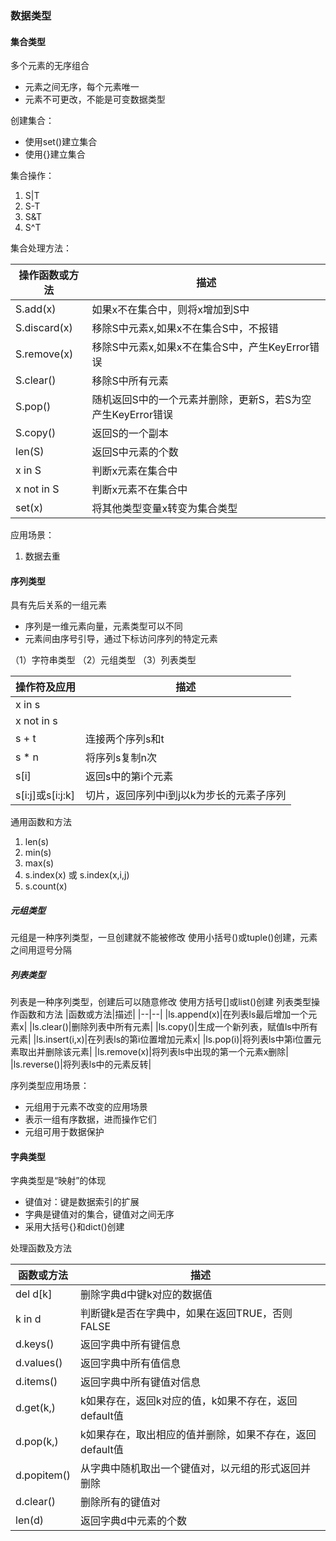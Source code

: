 ### 数据类型
#### 集合类型
多个元素的无序组合

* 元素之间无序，每个元素唯一
* 元素不可更改，不能是可变数据类型

创建集合：

* 使用set()建立集合
* 使用{}建立集合  

集合操作：
1. S|T 
2. S-T
3. S&T 
4. S^T

集合处理方法：

| 操作函数或方法 | 描述 |
| --- | --- |
| S.add(x)|如果x不在集合中，则将x增加到S中 |
| S.discard(x)| 移除S中元素x,如果x不在集合S中，不报错 |
| S.remove(x) | 移除S中元素x,如果x不在集合S中，产生KeyError错误|
| S.clear()|移除S中所有元素|
| S.pop()| 随机返回S中的一个元素并删除，更新S，若S为空产生KeyError错误|
| S.copy()|返回S的一个副本|
| len(S)|返回S中元素的个数|
| x in S|判断x元素在集合中 |
| x not in S| 判断x元素不在集合中| 
| set(x)| 将其他类型变量x转变为集合类型| 

应用场景：
1. 数据去重 

#### 序列类型 
具有先后关系的一组元素
* 序列是一维元素向量，元素类型可以不同
* 元素间由序号引导，通过下标访问序列的特定元素

（1）字符串类型
（2）元组类型
（3）列表类型

|操作符及应用|描述|
|--|--| 
|x in s| | 
|x not in s | |
|s + t | 连接两个序列s和t | 
|s * n| 将序列s复制n次| 
|s[i]| 返回s中的第i个元素| 
|s[i:j]或s[i:j:k]| 切片，返回序列中i到j以k为步长的元素子序列| 

通用函数和方法
1. len(s)
2. min(s)
3. max(s)
4. s.index(x) 或 s.index(x,i,j)
5. s.count(x) 

##### 元组类型 
元组是一种序列类型，一旦创建就不能被修改
使用小括号()或tuple()创建，元素之间用逗号分隔
##### 列表类型
列表是一种序列类型，创建后可以随意修改
使用方括号[]或list()创建 
列表类型操作函数和方法
|函数或方法|描述|
|--|--|
|ls.append(x)|在列表ls最后增加一个元素x|
|ls.clear()|删除列表中所有元素|
|ls.copy()|生成一个新列表，赋值ls中所有元素|
|ls.insert(i,x)|在列表ls的第i位置增加元素x|
|ls.pop(i)|将列表ls中第i位置元素取出并删除该元素|
|ls.remove(x)|将列表ls中出现的第一个元素x删除|
|ls.reverse()|将列表ls中的元素反转| 

序列类型应用场景： 
* 元组用于元素不改变的应用场景
* 表示一组有序数据，进而操作它们 
* 元组可用于数据保护

#### 字典类型
字典类型是“映射”的体现
- 键值对：键是数据索引的扩展
- 字典是键值对的集合，键值对之间无序
- 采用大括号{}和dict()创建

处理函数及方法

|函数或方法|描述|
|--|--|
|del d[k]|删除字典d中键k对应的数据值|
|k in d|判断键k是否在字典中，如果在返回TRUE，否则FALSE|
|d.keys()|返回字典中所有键信息|
|d.values()|返回字典中所有值信息|
|d.items()|返回字典中所有键值对信息|
|d.get(k,<default>)|k如果存在，返回k对应的值，k如果不存在，返回default值|
|d.pop(k,<default>)|k如果存在，取出相应的值并删除，如果不存在，返回default值|
|d.popitem()|从字典中随机取出一个键值对，以元组的形式返回并删除|
|d.clear()|删除所有的键值对|
|len(d)|返回字典d中元素的个数|